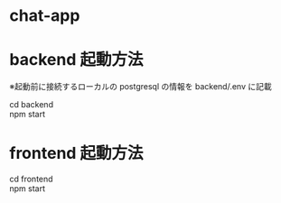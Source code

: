 # chat-app

# backend 起動方法

※起動前に接続するローカルの postgresql の情報を backend/.env に記載

cd backend\
npm start

# frontend 起動方法

cd frontend\
npm start
